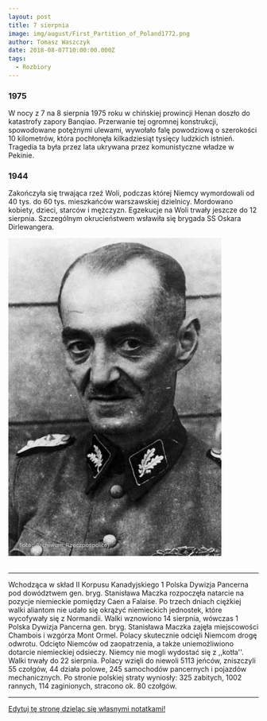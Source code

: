 ```yaml
---
layout: post
title: 7 sierpnia
image: img/august/First_Partition_of_Poland1772.png
author: Tomasz Waszczyk
date: 2018-08-07T10:00:00.000Z
tags:
  - Rozbiory
---
```


### 1975

W nocy z 7 na 8 sierpnia 1975 roku w chińskiej prowincji Henan doszło do katastrofy zapory Banqiao. Przerwanie tej ogromnej konstrukcji, spowodowane potężnymi ulewami, wywołało falę powodziową o szerokości 10 kilometrów, która pochłonęła kilkadziesiąt tysięcy ludzkich istnień. Tragedia ta była przez lata ukrywana przez komunistyczne władze w Pekinie.

### 1944

Zakończyła się trwająca rzeź Woli, podczas której Niemcy wymordowali od 40 tys. do 60 tys. mieszkańców warszawskiej dzielnicy. Mordowano kobiety, dzieci, starców i mężczyzn. Egzekucje na Woli trwały jeszcze do 12 sierpnia. Szczególnym okrucieństwem wsławiła się brygada SS Oskara Dirlewangera.

<img src="./img/august/oskar.jpg"><br><br>

---

Wchodząca w skład II Korpusu Kanadyjskiego 1 Polska Dywizja Pancerna pod dowództwem gen. bryg. Stanisława Maczka rozpoczęła natarcie na pozycje niemieckie pomiędzy Caen a Falaise. Po trzech dniach ciężkiej walki aliantom nie udało się okrążyć niemieckich jednostek, które wycofywały się z Normandii.
Walki wznowiono 14 sierpnia, wówczas 1 Polska Dywizja Pancerna gen. bryg. Stanisława Maczka zajęła miejscowości Chambois i wzgórza Mont Ormel. Polacy skutecznie odcięli Niemcom drogę odwrotu. Odcięto Niemców od zaopatrzenia, a także uniemożliwiono dotarcie niemieckiej odsieczy. Niemcy nie mogli wydostać się z ,,kotła''. Walki trwały do 22 sierpnia. Polacy wzięli do niewoli 5113 jeńców, zniszczyli 55 czołgów, 44 działa polowe, 245 samochodów pancernych i pojazdów mechanicznych. Po stronie polskiej straty wyniosły: 325 zabitych, 1002 rannych, 114 zaginionych, stracono ok. 80 czołgów.

---

<a href="https://github.com/TomaszWaszczyk/historia.waszczyk.com/edit/master/src/content/august-7.md" target="_blank">Edytuj tę stronę dzieląc się własnymi notatkami!</a>
